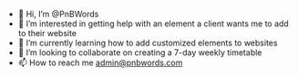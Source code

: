 - 👋 Hi, I’m @PnBWords
- 👀 I’m interested in getting help with an element a client wants me to add to their website
- 🌱 I’m currently learning how to add customized elements to websites
- 💞️ I’m looking to collaborate on creating a 7-day weekly timetable
- 📫 How to reach me admin@pnbwords.com

<!---
PnBWords/PnBWords is a ✨ special ✨ repository because its `README.md` (this file) appears on your GitHub profile.
You can click the Preview link to take a look at your changes.
--->
